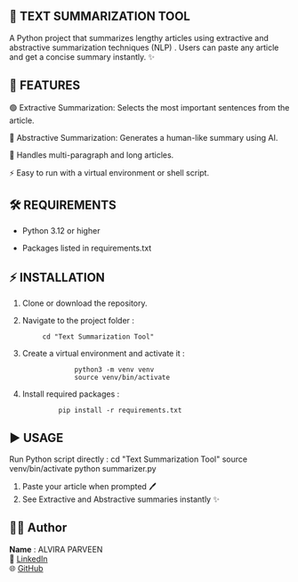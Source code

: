 ## 📝 TEXT SUMMARIZATION TOOL

A Python project that summarizes lengthy articles using extractive and abstractive summarization techniques (NLP) . Users can paste any article and get a concise summary instantly. ✨ 

## 🚀 FEATURES

🟢 Extractive Summarization: Selects the most important sentences from the article.

🔵 Abstractive Summarization: Generates a human-like summary using AI.

📄 Handles multi-paragraph and long articles.

⚡ Easy to run with a virtual environment or shell script.

## 🛠 REQUIREMENTS

- Python 3.12 or higher

- Packages listed in requirements.txt

## ⚡ INSTALLATION

1. Clone or download the repository.

2. Navigate to the project folder :

            cd "Text Summarization Tool"

3. Create a virtual environment and activate it :

                    python3 -m venv venv
                    source venv/bin/activate

4. Install required packages :

                pip install -r requirements.txt

## ▶️ USAGE

 Run Python script directly : 
      cd "Text Summarization Tool"
      source venv/bin/activate
      python summarizer.py

1. Paste your article when prompted 🖊️
2. See Extractive and Abstractive summaries instantly ✨

## 👩‍💻 Author

**Name** 
: ALVIRA PARVEEN  
🔗 [LinkedIn](https://www.linkedin.com/in/alvira-parveen-78022536b)  
🌐 [GitHub](https://github.com/Alvira-Parveen)
